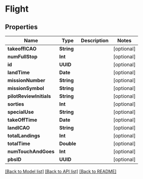 # Flight

## Properties
Name | Type | Description | Notes
------------ | ------------- | ------------- | -------------
**takeoffICAO** | **String** |  | [optional] 
**numFullStop** | **Int** |  | [optional] 
**id** | **UUID** |  | [optional] 
**landTime** | **Date** |  | [optional] 
**missionNumber** | **String** |  | [optional] 
**missionSymbol** | **String** |  | [optional] 
**pilotReviewInitials** | **String** |  | [optional] 
**sorties** | **Int** |  | [optional] 
**specialUse** | **String** |  | [optional] 
**takeOffTime** | **Date** |  | [optional] 
**landICAO** | **String** |  | [optional] 
**totalLandings** | **Int** |  | [optional] 
**totalTime** | **Double** |  | [optional] 
**numTouchAndGoes** | **Int** |  | [optional] 
**pbsID** | **UUID** |  | [optional] 

[[Back to Model list]](../README.md#documentation-for-models) [[Back to API list]](../README.md#documentation-for-api-endpoints) [[Back to README]](../README.md)


